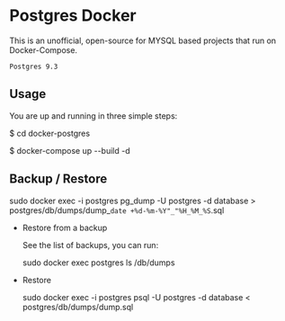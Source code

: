 # Postgres Docker
This is an unofficial, open-source for MYSQL based projects that run on Docker-Compose. 

    Postgres 9.3
    
## Usage
You are up and running in three simple steps:

$ cd docker-postgres

$ docker-compose up --build -d 
  
## Backup / Restore

  sudo docker exec -i postgres pg_dump -U postgres -d database > postgres/db/dumps/dump_`date +%d-%m-%Y"_"%H_%M_%S`.sql

* Restore from a backup 

  See the list of backups, you can run:

  sudo docker exec postgres ls /db/dumps

* Restore

  sudo docker exec -i postgres psql -U postgres -d database < postgres/db/dumps/dump.sql
